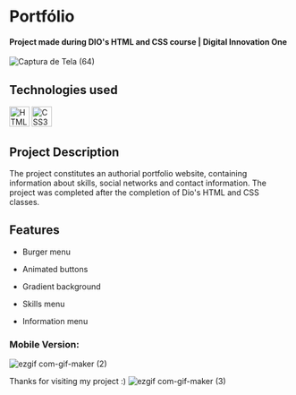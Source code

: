 <h1>Portfólio</h1>
<h4>Project made during DIO's HTML and CSS course | Digital Innovation One</h4>

![Captura de Tela (64)](https://user-images.githubusercontent.com/103378551/175720878-81c4140b-06f2-43c9-99f1-1598beb2a0c9.png)

<h2>Technologies used</h2>

  
  <a href="https://developer.mozilla.org/en-US/docs/Glossary/HTML5" target="_blank" rel="noreferrer"><img src="https://raw.githubusercontent.com/danielcranney/readme-generator/main/public/icons/skills/html5-colored.svg" width="36" height="36" alt="HTML5" /></a>
  <a href="https://www.w3.org/TR/CSS/#css" target="_blank" rel="noreferrer"><img src="https://raw.githubusercontent.com/danielcranney/readme-generator/main/public/icons/skills/css3-colored.svg" width="36" height="36" alt="CSS3" /></a>

<h2>Project Description</h2>
<p>The project constitutes an authorial portfolio website, containing information about skills, social networks and contact information. The project was completed after the completion of Dio's HTML and CSS classes.</p>


<h2>Features</h2>

- Burger menu

- Animated buttons

- Gradient background

- Skills menu

- Information menu

<h3>Mobile Version:</h3>

![ezgif com-gif-maker (2)](https://user-images.githubusercontent.com/103378551/175722250-bbd2b60c-e848-4d7f-8a5d-689b98f0e994.gif)



Thanks for visiting my project :)  ![ezgif com-gif-maker (3)](https://user-images.githubusercontent.com/103378551/175749919-12d3fd57-f57e-4cb6-b391-e4738f70325d.gif)
